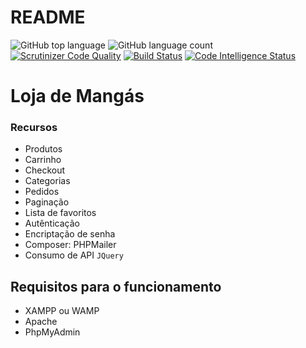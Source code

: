 # README

![GitHub top language](https://img.shields.io/github/languages/top/jotaven/Loja-manga)
![GitHub language count](https://img.shields.io/github/languages/count/jotaven/Loja-manga)
[![Scrutinizer Code Quality](https://scrutinizer-ci.com/g/jotaven/Loja-manga/badges/quality-score.png?b=main)](https://scrutinizer-ci.com/g/jotaven/Loja-manga/?branch=main)
[![Build Status](https://scrutinizer-ci.com/g/jotaven/Loja-manga/badges/build.png?b=main)](https://scrutinizer-ci.com/g/jotaven/Loja-manga/build-status/main)
[![Code Intelligence Status](https://scrutinizer-ci.com/g/jotaven/Loja-manga/badges/code-intelligence.svg?b=main)](https://scrutinizer-ci.com/code-intelligence)

# Loja de Mangás

### Recursos
- Produtos
- Carrinho
- Checkout
- Categorias
- Pedidos
- Paginação
- Lista de favoritos
- Autênticação
- Encriptação de senha
- Composer: PHPMailer
- Consumo de API `JQuery`

## Requisitos para o funcionamento

- XAMPP ou WAMP
- Apache
- PhpMyAdmin

